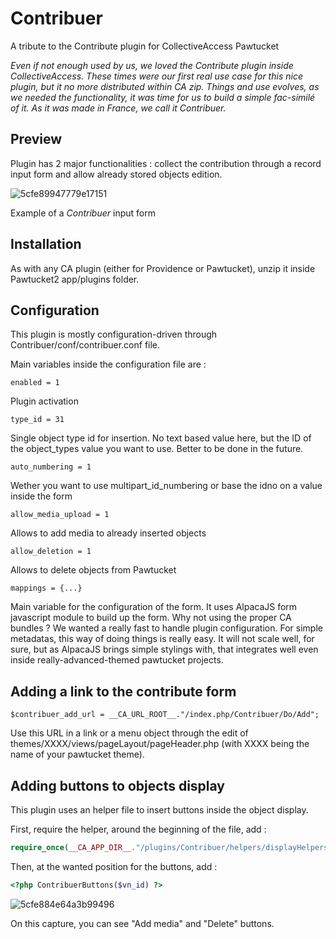 # Contribuer

A tribute to the Contribute plugin for CollectiveAccess Pawtucket

*Even if not enough used by us, we loved the Contribute plugin inside CollectiveAccess. These times were our first real use case for this nice plugin, but it no more distributed within CA zip. Things and use evolves, as we needed the functionality, it was time for us to build a simple fac-similé of it. As it was made in France, we call it Contribuer.*



## Preview

Plugin has 2 major functionalities : collect the contribution through a record input form and allow already stored objects edition.

![5cfe89947779e17151](https://i.loli.net/2019/06/11/5cfe89947779e17151.png)

Example of a *Contribuer* input form

## Installation

As with any CA plugin (either for Providence or Pawtucket), unzip it inside Pawtucket2 app/plugins folder.

## Configuration

This plugin is mostly configuration-driven through Contribuer/conf/contribuer.conf file.

Main variables inside the configuration file are :

`enabled = 1`

Plugin activation

`type_id = 31`

Single object type id for insertion. No text based value here, but the ID of the object_types value you want to use. Better to be done in the future.

`auto_numbering = 1`

Wether you want to use multipart_id_numbering or base the idno on a value inside the form

`allow_media_upload = 1`

Allows to add media to already inserted objects

`allow_deletion = 1`

Allows to delete objects from Pawtucket

`mappings = {...}`

Main variable for the configuration of the form. It uses AlpacaJS form javascript module to build up the form. Why not using the proper CA bundles ? We wanted a really fast to handle plugin configuration. For simple metadatas, this way of doing things is really easy. It will not scale well, for sure, but as AlpacaJS brings simple stylings with, that integrates well even inside really-advanced-themed pawtucket projects.

## Adding a link to the contribute form

```
$contribuer_add_url = __CA_URL_ROOT__."/index.php/Contribuer/Do/Add";
```

Use this URL in a link or a menu object through the edit of themes/XXXX/views/pageLayout/pageHeader.php (with XXXX being the name of your pawtucket theme).

## Adding buttons to objects display

This plugin uses an helper file to insert buttons inside the object display.

First, require the helper, around the beginning of the file, add :

```php
require_once(__CA_APP_DIR__."/plugins/Contribuer/helpers/displayHelpers.php");
```

Then, at the wanted position for the buttons, add :

```php
<?php ContribuerButtons($vn_id) ?>
```

![5cfe884e64a3b99496](https://i.loli.net/2019/06/11/5cfe884e64a3b99496.png)

On this capture, you can see "Add media" and "Delete" buttons.

